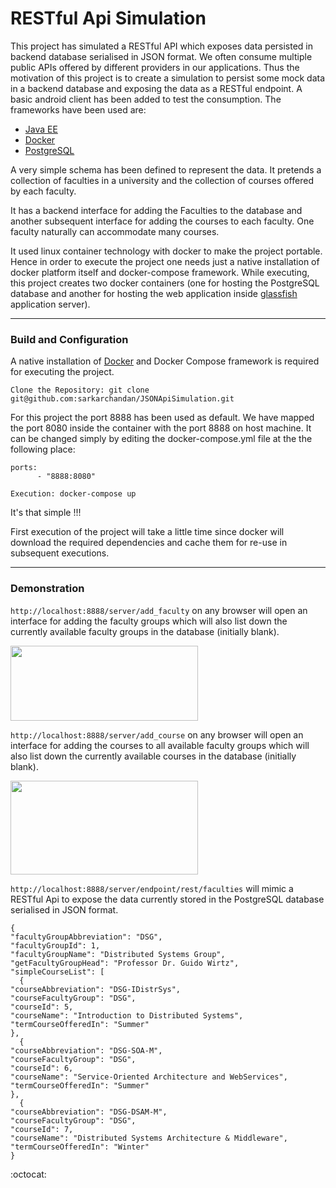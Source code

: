 # RESTful Api Simulation
This project has simulated a RESTful API which exposes data persisted in backend database serialised in JSON format. We often consume multiple public APIs offered by different providers in our applications. Thus the motivation of this project is to create a simulation to persist some mock data in a backend database and exposing the data as a RESTful endpoint. A basic android client has been added to test the consumption. The frameworks have been used are:

- [Java EE](https://javaee.github.io)
- [Docker](https://www.docker.com)
- [PostgreSQL](https://www.postgresql.org)

A very simple schema has been defined to represent the data. It pretends a collection of faculties in a university and the collection of courses offered by each faculty.

It has a backend interface for adding the Faculties to the database and another subsequent interface for adding the courses to each faculty. One faculty naturally can accommodate many courses.

It used linux container technology with docker to make the project portable. Hence in order to execute the project one needs just a native installation of docker platform itself and docker-compose framework. While executing, this project creates two docker containers (one for hosting the PostgreSQL database and another for hosting the web application inside [glassfish](https://javaee.github.io/glassfish/) application server). 

---

### Build and Configuration
A native installation of [Docker](https://www.docker.com) and Docker Compose framework is required for executing the project.

````
Clone the Repository: git clone git@github.com:sarkarchandan/JSONApiSimulation.git
````
For this project the port 8888 has been used as default. We have mapped the port 8080 inside the container with the port 8888 on host machine. It can be changed simply by editing the docker-compose.yml file at the the following place:

````
ports:
      - "8888:8080"
````

````
Execution: docker-compose up
````
It's that simple !!!

First execution of the project will take a little time since docker will download the required dependencies and cache them for re-use in subsequent executions.

---

### Demonstration
```http://localhost:8888/server/add_faculty``` 
on any browser will open an interface for adding the faculty groups which will also list down the currently available faculty groups in the database (initially blank).

<img src="https://cloud.githubusercontent.com/assets/19269229/26532124/6ba4499e-43f9-11e7-80db-7cb020eaf490.png" width="300" height="120">

```http://localhost:8888/server/add_course``` 
on any browser will open an interface for adding the courses to all available faculty groups which will also list down the currently available courses in the database (initially blank).

<img src="https://cloud.githubusercontent.com/assets/19269229/26532146/9859015a-43f9-11e7-8c84-56ab9afcd30c.png" width="300" height="150">

```http://localhost:8888/server/endpoint/rest/faculties``` will mimic a RESTful Api to expose the data currently stored in the PostgreSQL database serialised in JSON format.

```
{
"facultyGroupAbbreviation": "DSG",
"facultyGroupId": 1,
"facultyGroupName": "Distributed Systems Group",
"getFacultyGroupHead": "Professor Dr. Guido Wirtz",
"simpleCourseList": [
  {
"courseAbbreviation": "DSG-IDistrSys",
"courseFacultyGroup": "DSG",
"courseId": 5,
"courseName": "Introduction to Distributed Systems",
"termCourseOfferedIn": "Summer"
},
  {
"courseAbbreviation": "DSG-SOA-M",
"courseFacultyGroup": "DSG",
"courseId": 6,
"courseName": "Service-Oriented Architecture and WebServices",
"termCourseOfferedIn": "Summer"
},
  {
"courseAbbreviation": "DSG-DSAM-M",
"courseFacultyGroup": "DSG",
"courseId": 7,
"courseName": "Distributed Systems Architecture & Middleware",
"termCourseOfferedIn": "Winter"
}
```

:octocat:




